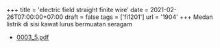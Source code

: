 +++
title = 'electric field straight finite wire'
date = 2021-02-26T07:00:00+07:00
draft = false
tags = ['fi1201']
url = '1904'
+++
Medan listrik di sisi kawat lurus bermuatan seragam
<!--more-->

+ [0003_5.pdf](https://zenodo.org/doi/10.5281/zenodo.4568132)
